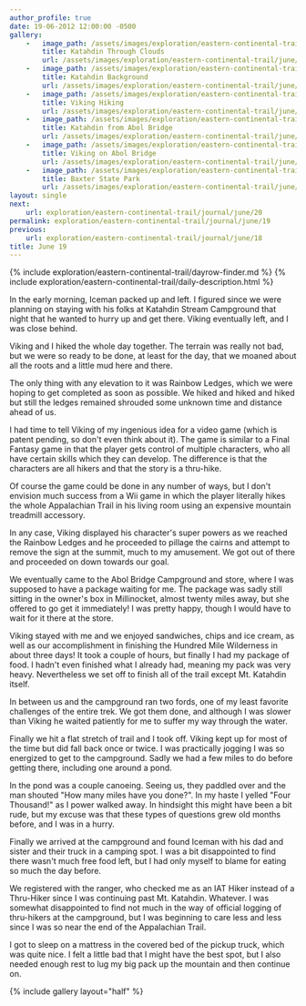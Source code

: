 ```yaml
---
author_profile: true
date: 19-06-2012 12:00:00 -0500
gallery:
    -   image_path: /assets/images/exploration/eastern-continental-trail/june/small/19-1.jpg
        title: Katahdin Through Clouds
        url: /assets/images/exploration/eastern-continental-trail/june/large/19-1.jpg
    -   image_path: /assets/images/exploration/eastern-continental-trail/june/small/19-2.jpg
        title: Katahdin Background
        url: /assets/images/exploration/eastern-continental-trail/june/large/19-2.jpg
    -   image_path: /assets/images/exploration/eastern-continental-trail/june/small/19-3.jpg
        title: Viking Hiking
        url: /assets/images/exploration/eastern-continental-trail/june/large/19-3.jpg
    -   image_path: /assets/images/exploration/eastern-continental-trail/june/small/19-4.jpg
        title: Katahdin from Abol Bridge
        url: /assets/images/exploration/eastern-continental-trail/june/large/19-4.jpg
    -   image_path: /assets/images/exploration/eastern-continental-trail/june/small/19-5.jpg
        title: Viking on Abol Bridge
        url: /assets/images/exploration/eastern-continental-trail/june/large/19-5.jpg
    -   image_path: /assets/images/exploration/eastern-continental-trail/june/small/19-6.jpg
        title: Baxter State Park
        url: /assets/images/exploration/eastern-continental-trail/june/large/19-6.jpg
layout: single
next:
    url: exploration/eastern-continental-trail/journal/june/20
permalink: exploration/eastern-continental-trail/journal/june/19
previous:
    url: exploration/eastern-continental-trail/journal/june/18
title: June 19
---
```

{% include exploration/eastern-continental-trail/dayrow-finder.md %}
{% include exploration/eastern-continental-trail/daily-description.html %}

In the early morning, Iceman packed up and left. I figured since we were planning on staying with his folks at Katahdin Stream Campground that night that he wanted to hurry up and get there. Viking eventually left, and I was close behind.

Viking and I hiked the whole day together. The terrain was really not bad, but we were so ready to be done, at least for the day, that we moaned about all the roots and a little mud here and there.

The only thing with any elevation to it was Rainbow Ledges, which we were hoping to get completed as soon as possible. We hiked and hiked and hiked but still the ledges remained shrouded some unknown time and distance ahead of us.

I had time to tell Viking of my ingenious idea for a video game (which is patent pending, so don't even think about it). The game is similar to a Final Fantasy game in that the player gets control of multiple characters, who all have certain skills which they can develop. The difference is that the characters are all hikers and that the story is a thru-hike.

Of course the game could be done in any number of ways, but I don't envision much success from a Wii game in which the player literally hikes the whole Appalachian Trail in his living room using an expensive mountain treadmill accessory.

In any case, Viking displayed his character's super powers as we reached the Rainbow Ledges and he proceeded to pillage the cairns and attempt to remove the sign at the summit, much to my amusement. We got out of there and proceeded on down towards our goal.

We eventually came to the Abol Bridge Campground and store, where I was supposed to have a package waiting for me. The package was sadly still sitting in the owner's box in Millinocket, almost twenty miles away, but she offered to go get it immediately! I was pretty happy, though I would have to wait for it there at the store.

Viking stayed with me and we enjoyed sandwiches, chips and ice cream, as well as our accomplishment in finishing the Hundred Mile Wilderness in about three days! It took a couple of hours, but finally I had my package of food. I hadn't even finished what I already had, meaning my pack was very heavy. Nevertheless we set off to finish all of the trail except Mt. Katahdin itself.

In between us and the campground ran two fords, one of my least favorite challenges of the entire trek. We got them done, and although I was slower than Viking he waited patiently for me to suffer my way through the water.

Finally we hit a flat stretch of trail and I took off. Viking kept up for most of the time but did fall back once or twice. I was practically jogging I was so energized to get to the campground. Sadly we had a few miles to do before getting there, including one around a pond.

In the pond was a couple canoeing. Seeing us, they paddled over and the man shouted "How many miles have you done?". In my haste I yelled "Four Thousand!" as I power walked away. In hindsight this might have been a bit rude, but my excuse was that these types of questions grew old months before, and I was in a hurry.

Finally we arrived at the campground and found Iceman with his dad and sister and their truck in a camping spot. I was a bit disappointed to find there wasn't much free food left, but I had only myself to blame for eating so much the day before.

We registered with the ranger, who checked me as an IAT Hiker instead of a Thru-Hiker since I was continuing past Mt. Katahdin. Whatever. I was somewhat disappointed to find not much in the way of official logging of thru-hikers at the campground, but I was beginning to care less and less since I was so near the end of the Appalachian Trail.

I got to sleep on a mattress in the covered bed of the pickup truck, which was quite nice. I felt a little bad that I might have the best spot, but I also needed enough rest to lug my big pack up the mountain and then continue on.

{% include gallery layout="half" %}